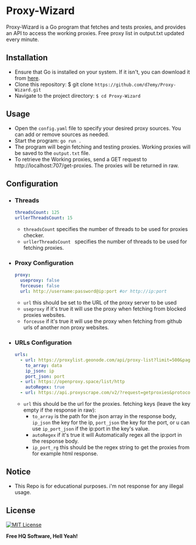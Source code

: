 # Proxy-Wizard
 Proxy-Wizard is a Go program that fetches and tests proxies, and provides an API to access the working proxies.
 Free proxy list in output.txt updated every minute.
## Installation
 - Ensure that Go is installed on your system. If it isn't, you can download it from [here](https://golang.org/dl/).
 - Clone this repository: $ git clone `https://github.com/d7emy/Proxy-Wizard.git`
 - Navigate to the project directory: `$ cd Proxy-Wizard`
## Usage
 - Open the `config.yaml` file to specify your desired proxy sources. You can add or remove sources as needed.
 - Start the program: `go run .`
 - The program will begin fetching and testing proxies. Working proxies will be saved to the `output.txt` file.
 - To retrieve the Working proxies, send a GET request to http://localhost:707/get-proxies. The proxies will be returned in raw.

## Configuration
- ### Threads
    ```yaml
    threadsCount: 125
    urllerThreadsCount: 15
    ```
     -  `threadsCount` specifies the number of threads to be used for proxies checker.
     -  `urllerThreadsCount ` specifies the number of threads to be used for fetching proxies.
- ### Proxy Configuration
    ```yaml
    proxy:
      useproxy: false
      forceuse: false
      url: http://username:password@ip:port #or http://ip:port
    ```
    - `url` this should be set to the URL of the proxy server to be used
    - `useproxy` if it's true it will use the proxy when fetching from blocked proxies websites.
    - `forceuse` if it's true it will use the proxy when fetching from github urls of another non proxy websites.
- ### URLs Configuration
    ```yaml
    urls:
      - url: https://proxylist.geonode.com/api/proxy-list?limit=500&page=1&sort_by=lastChecked&sort_type=desc&protocols=http,https
        to_array: data
        ip_json: ip
        port_json: port
      - url: https://openproxy.space/list/http
        autoRegex: true
      - url: https://api.proxyscrape.com/v2/?request=getproxies&protocol=http&timeout=10000&country=all&ssl=all&anonymity=all
    ```

    - `url` this should be the url for the proxies. fetching keys (leave the key empty if the response in raw):
        - `to_array` is the path for the json array in the response body, `ip_json` the key for the ip, `port_json` the key for the port, or u can use `ip_port_json` if the ip:port in the key's value.
        - `autoRegex` if it's true it will Automatically regex all the ip:port in the response body.
        - `ip_port_rg` this should be the regex string to get the proxies from for example html response.

## Notice
 - This Repo is for educational purposes. i'm not response for any illegal usage.
## License

[![MIT License](https://img.shields.io/badge/License-MIT-yellow.svg)](https://choosealicense.com/licenses/mit/)

**Free HQ Software, Hell Yeah!**
